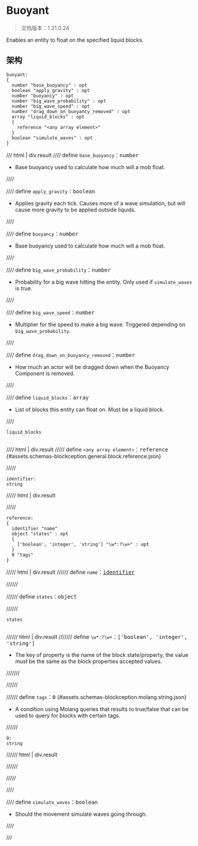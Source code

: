 # Buoyant

> 文档版本：1.21.0.24

Enables an entity to float on the specified liquid blocks.

## 架构

```mcschema
buoyant:
{
  number "base_buoyancy" : opt
  boolean "apply_gravity" : opt
  number "buoyancy" : opt
  number "big_wave_probability" : opt
  number "big_wave_speed" : opt
  number "drag_down_on_buoyancy_removed" : opt
  array "liquid_blocks" : opt
  {
    reference "<any array element>"
  }
  boolean "simulate_waves" : opt
}

```

/// html | div.result
//// define
`base_buoyancy`：<samp>number</samp>

- Base buoyancy used to calculate how much will a mob float.


////


//// define
`apply_gravity`：<samp>boolean</samp>

- Applies gravity each tick. Causes more of a wave simulation, but will cause more gravity to be applied outside liquids.


////


//// define
`buoyancy`：<samp>number</samp>

- Base buoyancy used to calculate how much will a mob float.


////


//// define
`big_wave_probability`：<samp>number</samp>

- Probability for a big wave hitting the entity. Only used if `simulate_waves` is true.


////


//// define
`big_wave_speed`：<samp>number</samp>

- Multiplier for the speed to make a big wave. Triggered depending on `big_wave_probability`.


////


//// define
`drag_down_on_buoyancy_removed`：<samp>number</samp>

- How much an actor will be dragged down when the Buoyancy Component is removed.


////


//// define
`liquid_blocks`：<samp>array</samp>

- List of blocks this entity can float on. Must be a liquid block.


////

<div class="language-text highlight"><span class="filename"><code>liquid_blocks</code></span><pre id="__code_1"><span></span></pre></div>

//// html | div.result
///// define
`<any array element>`：<samp>reference</samp> {#assets.schemas-blockception.general.block.reference.json}


/////

```mcschema
identifier:
string

```

///// html | div.result

/////



```mcschema
reference:
{
  identifier "name"
  object "states" : opt
  {
    ['boolean', 'integer', 'string'] "\w*:?\w+" : opt
  }
  0 "tags"
}

```

///// html | div.result
////// define
`name`：<samp>[identifier](#assets.schemas-blockception.general.block.identifier.json)</samp>


//////


////// define
`states`：<samp>object</samp>


//////

<div class="language-text highlight"><span class="filename"><code>states</code></span><pre id="__code_1"><span></span></pre></div>

////// html | div.result
/////// define
`\w*:?\w+`：<samp>['boolean', 'integer', 'string']</samp>

- The key of property is the name of the block state/property, the value must be the same as the block properties accepted values.


///////


//////


////// define
`tags`：<samp>0</samp> {#assets.schemas-blockception.molang.string.json}

- A condition using Molang queries that results to true/false that can be used to query for blocks with certain tags.


//////

```mcschema
0:
string

```

////// html | div.result

//////



/////




////


//// define
`simulate_waves`：<samp>boolean</samp>

- Should the movement simulate waves going through.


////


///

